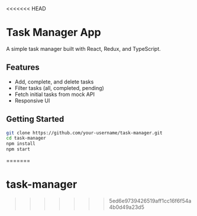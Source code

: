 <<<<<<< HEAD
# Task Manager App

A simple task manager built with React, Redux, and TypeScript.

## Features

- Add, complete, and delete tasks
- Filter tasks (all, completed, pending)
- Fetch initial tasks from mock API
- Responsive UI

## Getting Started

```bash
git clone https://github.com/your-username/task-manager.git
cd task-manager
npm install
npm start
```
=======
# task-manager
>>>>>>> 5ed6e9739426519aff1cc16f6f54a4b0d49a23d5
